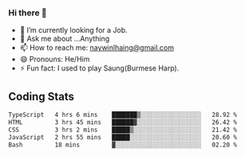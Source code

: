 ### Hi there 👋

- 🔭 I’m currently looking for a Job.
- 💬 Ask me about ...Anything
- 📫 How to reach me: naywinlhaing@gmail.com
- 😄 Pronouns: He/Him
- ⚡ Fun fact: I used to play Saung(Burmese Harp).


## Coding Stats
<!--START_SECTION:waka-->

```txt
TypeScript   4 hrs 6 mins    ███████▒░░░░░░░░░░░░░░░░░   28.92 %
HTML         3 hrs 45 mins   ██████▓░░░░░░░░░░░░░░░░░░   26.42 %
CSS          3 hrs 2 mins    █████▒░░░░░░░░░░░░░░░░░░░   21.42 %
JavaScript   2 hrs 55 mins   █████░░░░░░░░░░░░░░░░░░░░   20.60 %
Bash         18 mins         ▓░░░░░░░░░░░░░░░░░░░░░░░░   02.20 %
```

<!--END_SECTION:waka-->
